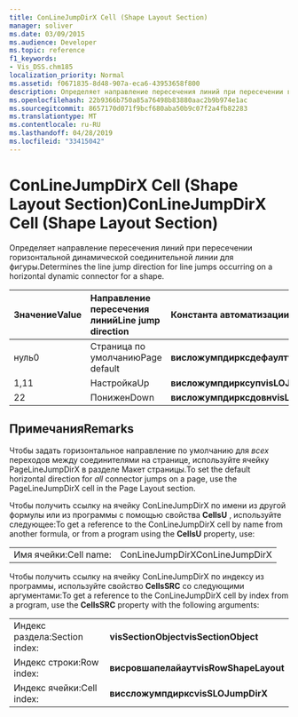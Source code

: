 ```yaml
---
title: ConLineJumpDirX Cell (Shape Layout Section)
manager: soliver
ms.date: 03/09/2015
ms.audience: Developer
ms.topic: reference
f1_keywords:
- Vis_DSS.chm185
localization_priority: Normal
ms.assetid: f0671835-8d48-907a-eca6-43953658f800
description: Определяет направление пересечения линий при пересечении горизонтальной динамической соединительной линии для фигуры.
ms.openlocfilehash: 22b9366b750a85a76498b83880aac2b9b974e1ac
ms.sourcegitcommit: 8657170d071f9bcf680aba50b9c07f2a4fb82283
ms.translationtype: MT
ms.contentlocale: ru-RU
ms.lasthandoff: 04/28/2019
ms.locfileid: "33415042"
---
```

# <a name="conlinejumpdirx-cell-shape-layout-section"></a><span data-ttu-id="7b706-103">ConLineJumpDirX Cell (Shape Layout Section)</span><span class="sxs-lookup"><span data-stu-id="7b706-103">ConLineJumpDirX Cell (Shape Layout Section)</span></span>

<span data-ttu-id="7b706-104">Определяет направление пересечения линий при пересечении горизонтальной динамической соединительной линии для фигуры.</span><span class="sxs-lookup"><span data-stu-id="7b706-104">Determines the line jump direction for line jumps occurring on a horizontal dynamic connector for a shape.</span></span>
  
|<span data-ttu-id="7b706-105">**Значение**</span><span class="sxs-lookup"><span data-stu-id="7b706-105">**Value**</span></span>|<span data-ttu-id="7b706-106">**Направление пересечения линий**</span><span class="sxs-lookup"><span data-stu-id="7b706-106">**Line jump direction**</span></span>|<span data-ttu-id="7b706-107">**Константа автоматизации**</span><span class="sxs-lookup"><span data-stu-id="7b706-107">**Automation constant**</span></span>|
|:-----|:-----|:-----|
| <span data-ttu-id="7b706-108">нуль</span><span class="sxs-lookup"><span data-stu-id="7b706-108">0</span></span>  <br/> | <span data-ttu-id="7b706-109">Страница по умолчанию</span><span class="sxs-lookup"><span data-stu-id="7b706-109">Page default</span></span>  <br/> |<span data-ttu-id="7b706-110">**висложумпдирксдефаулт**</span><span class="sxs-lookup"><span data-stu-id="7b706-110">**visLOJumpDirXDefault**</span></span> <br/> |
| <span data-ttu-id="7b706-111">1,1</span><span class="sxs-lookup"><span data-stu-id="7b706-111">1</span></span>  <br/> | <span data-ttu-id="7b706-112">Настройка</span><span class="sxs-lookup"><span data-stu-id="7b706-112">Up</span></span>  <br/> |<span data-ttu-id="7b706-113">**висложумпдирксуп**</span><span class="sxs-lookup"><span data-stu-id="7b706-113">**visLOJumpDirXUp**</span></span> <br/> |
| <span data-ttu-id="7b706-114">2</span><span class="sxs-lookup"><span data-stu-id="7b706-114">2</span></span>  <br/> | <span data-ttu-id="7b706-115">Понижен</span><span class="sxs-lookup"><span data-stu-id="7b706-115">Down</span></span>  <br/> |<span data-ttu-id="7b706-116">**висложумпдирксдовн**</span><span class="sxs-lookup"><span data-stu-id="7b706-116">**visLOJumpDirXDown**</span></span> <br/> |
   
## <a name="remarks"></a><span data-ttu-id="7b706-117">Примечания</span><span class="sxs-lookup"><span data-stu-id="7b706-117">Remarks</span></span>

<span data-ttu-id="7b706-118">Чтобы задать горизонтальное направление по умолчанию для *всех* переходов между соединителями на странице, используйте ячейку PageLineJumpDirX в разделе Макет страницы.</span><span class="sxs-lookup"><span data-stu-id="7b706-118">To set the default horizontal direction for  *all*  connector jumps on a page, use the PageLineJumpDirX cell in the Page Layout section.</span></span> 
  
<span data-ttu-id="7b706-119">Чтобы получить ссылку на ячейку ConLineJumpDirX по имени из другой формулы или из программы с помощью свойства **CellsU** , используйте следующее:</span><span class="sxs-lookup"><span data-stu-id="7b706-119">To get a reference to the ConLineJumpDirX cell by name from another formula, or from a program using the **CellsU** property, use:</span></span> 
  
|||
|:-----|:-----|
| <span data-ttu-id="7b706-120">Имя ячейки:</span><span class="sxs-lookup"><span data-stu-id="7b706-120">Cell name:</span></span>  <br/> | <span data-ttu-id="7b706-121">ConLineJumpDirX</span><span class="sxs-lookup"><span data-stu-id="7b706-121">ConLineJumpDirX</span></span>  <br/> |
   
<span data-ttu-id="7b706-122">Чтобы получить ссылку на ячейку ConLineJumpDirX по индексу из программы, используйте свойство **CellsSRC** со следующими аргументами:</span><span class="sxs-lookup"><span data-stu-id="7b706-122">To get a reference to the ConLineJumpDirX cell by index from a program, use the **CellsSRC** property with the following arguments:</span></span> 
  
|||
|:-----|:-----|
| <span data-ttu-id="7b706-123">Индекс раздела:</span><span class="sxs-lookup"><span data-stu-id="7b706-123">Section index:</span></span>  <br/> |<span data-ttu-id="7b706-124">**visSectionObject**</span><span class="sxs-lookup"><span data-stu-id="7b706-124">**visSectionObject**</span></span> <br/> |
| <span data-ttu-id="7b706-125">Индекс строки:</span><span class="sxs-lookup"><span data-stu-id="7b706-125">Row index:</span></span>  <br/> |<span data-ttu-id="7b706-126">**висровшапелайаут**</span><span class="sxs-lookup"><span data-stu-id="7b706-126">**visRowShapeLayout**</span></span> <br/> |
| <span data-ttu-id="7b706-127">Индекс ячейки:</span><span class="sxs-lookup"><span data-stu-id="7b706-127">Cell index:</span></span>  <br/> |<span data-ttu-id="7b706-128">**виссложумпдиркс**</span><span class="sxs-lookup"><span data-stu-id="7b706-128">**visSLOJumpDirX**</span></span> <br/> |
   

